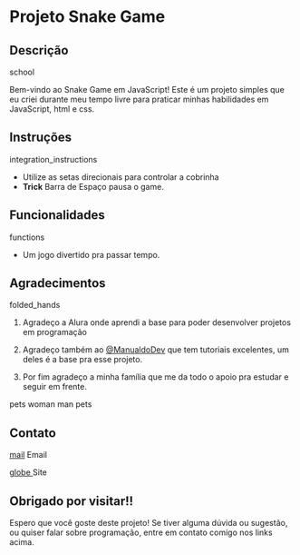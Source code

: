 # Projeto Snake Game


<link rel="stylesheet" href="https://fonts.googleapis.com/css2?family=Material+Symbols+Outlined:opsz,wght,FILL,GRAD@20..48,100..700,0..1,-50..200" />

<link rel="stylesheet" href="https://fonts.googleapis.com/css2?family=Material+Symbols+Outlined:opsz,wght,FILL,GRAD@20..48,100..700,0..1,-50..200" />


## Descrição 
<span class="material-symbols-outlined">
school
</span>

Bem-vindo ao Snake Game em JavaScript! Este é um projeto simples que eu criei durante meu tempo livre para praticar minhas habilidades em JavaScript, html e css.

## Instruções
<span class="material-symbols-outlined">
integration_instructions
</span>

- Utilize as setas direcionais para controlar a cobrinha
- __Trick__ Barra de Espaço pausa o game.

## Funcionalidades
<span class="material-symbols-outlined">
functions
</span>

- Um jogo divertido pra passar tempo.


## Agradecimentos
<span class="material-symbols-outlined">
folded_hands
</span>

1. Agradeço a Alura onde aprendi a base para poder desenvolver projetos em programação

2. Agradeço também ao [@ManualdoDev](https://www.manualdodev.com.br/) que tem tutoriais excelentes, um deles é a base pra esse projeto.

3. Por fim agradeço a minha família que me da todo o apoio pra estudar e seguir em frente.
<span class="material-symbols-outlined">
pets woman man pets
</span>




## Contato
<a href="https://mail.google.com/mail" class="material-symbols-outlined">mail</a> 
 Email

<a href="https://portfolio-beta-beige-25.vercel.app/" class="material-symbols-outlined">
globe
</a>  Site


## Obrigado por visitar!!
Espero que você goste deste projeto! Se tiver alguma dúvida ou sugestão, ou quiser falar sobre programação, entre em contato comigo nos links acima.


